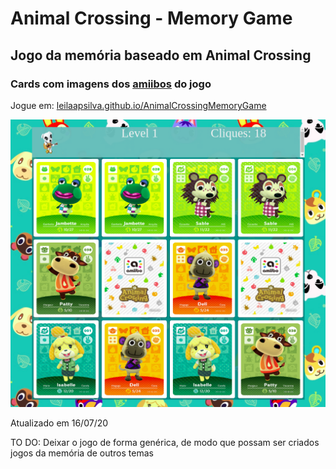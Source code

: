 # Animal Crossing - Memory Game
## Jogo da memória baseado em Animal Crossing

### Cards com imagens dos [amiibos](https://animal-crossing.com/amiibo/collections/series-1-4-amiibo-cards) do jogo

Jogue em:
[leilaapsilva.github.io/AnimalCrossingMemoryGame](leilaapsilva.github.io/AnimalCrossingMemoryGame)



![Imagem do jogo](img/printscreen.png)

Atualizado em 16/07/20

TO DO: Deixar o jogo de forma genérica, de modo que possam ser criados jogos da memória de outros temas
